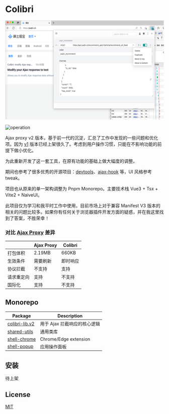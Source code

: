 # Colibri

![colibri_interceptor](./media/colibri_interceptor.png)

![operation](./media/operation.gif)

Ajax proxy v2 版本，基于前一代的沉淀，汇总了工作中发现的一些问题和优化项。因为 [v1](https://github.com/g0ngjie/ajax-proxy) 版本已经上架很久了。考虑到用户操作习惯，只能在不影响功能的前提下做小优化。

为此重新开发了这一套工具，在原有功能的基础上做大幅度的调整。

期间也参考了很多优秀的开源项目：[devtools](https://github.com/vuejs/devtools)、[ajax-hook](https://github.com/wendux/ajax-hook) 等，UI 风格参考 tweak。

项目也从原来的单一架构调整为 Pnpm Monorepo。主要技术栈 Vue3 + Tsx + Vite2 + NaiveUI。

此项目仅为学习和我平时工作中使用，目前市场上对于兼容 Manifest V3 版本的相关的问题比较多。如果你有任何关于浏览器插件开发方面的疑惑，并在我这里找到了答案，不胜荣幸！

### 对比 [Ajax Proxy](https://github.com/g0ngjie/ajax-proxy) 差异

|            | Ajax Proxy | Colibri  |
| ---------- | ---------- | -------- |
| 打包体积   | 2.19MB     | 660KB    |
| 生效条件   | 需要刷新   | 即时响应 |
| 协议拦截   | 不支持     | 支持     |
| 请求重定向 | 支持       | 不支持   |
| 国际化     | 支持       | 不支持   |

## Monorepo

| Package                                      | Description                  |
| -------------------------------------------- | ---------------------------- |
| [colibri-lib.v2](./packages/colibri-lib.v2/) | 用于 Ajax 拦截响应的核心逻辑 |
| [shared-utils](./packages/shared-utils/)     | 通用类库                     |
| [shell-chrome](./packages/shell-chrome)      | Chrome/Edge extension        |
| [shell-popup](./packages/shell-popup/)       | 应用操作面板                 |

## 安装

待上架

## License

[MIT](http://opensource.org/licenses/MIT)
